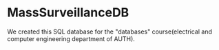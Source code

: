 # MassSurveillanceDB
We created this SQL database for the "databases" course(electrical and computer engineering department of AUTH).
